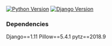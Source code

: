 [![Python Version](https://img.shields.io/badge/python-3.6.2-brightgreen.svg)](https://python.org)
[![Django Version](https://img.shields.io/badge/django-1.11.4-brightgreen.svg)](https://djangoproject.com)

### Dependencies
Django==1.11
Pillow==5.4.1
pytz==2018.9


